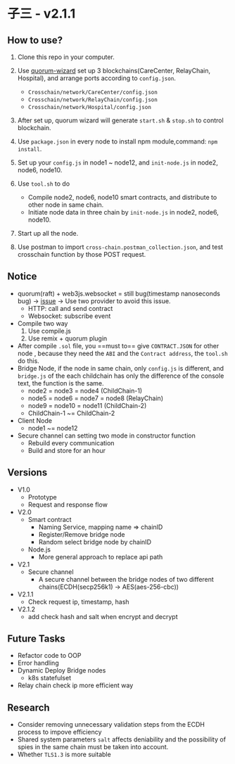# 子三 - v2.1.1

## How to use?

1. Clone this repo in your computer.
2. Use [quorum-wizard](https://github.com/jpmorganchase/quorum-wizard) set up 3 blockchains(CareCenter, RelayChain, Hospital), and arrange ports according to `config.json`.
	- `Crosschain/network/CareCenter/config.json`
	- `Crosschain/network/RelayChain/config.json`
	- `Crosschain/network/Hospital/config.json`
3. After set up, quorum wizard will generate `start.sh` & `stop.sh` to control blockchain.
4. Use `package.json` in every node to install npm module,command: `npm install`.
5. Set up your `config.js` in node1 ~ node12, and `init-node.js` in node2, node6, node10.
6. Use `tool.sh` to do
	- Compile node2, node6, node10 smart contracts, and distribute to other node in same chain.
	- Initiate node data in three chain by `init-node.js` in node2, node6, node10.

7. Start up all the node.
8. Use postman to import `cross-chain.postman_collection.json`, and test crosschain function by those POST request.

## Notice

- quorum(raft) + web3js.websocket = still bug(timestamp nanoseconds bug) -> [issue](https://github.com/ethereum/web3.js/issues/3442) -> Use two provider to avoid this issue.
	- HTTP: call and send contract
	- Websocket: subscribe event
- Compile two way
	1. Use compile.js
	2. Use remix + quorum plugin 
- After compile `.sol` file, you ==must to== give `CONTRACT.JSON` for other node , because they need the `ABI` and the `Contract address`, the `tool.sh` do this.
- Bridge Node, if the node in same chain, only `config.js` is different, and `bridge.js` of the each childchain has only the difference of the console text, the function is the same.
	- node2 = node3 = node4 (ChildChain-1)
	- node5 = node6 = node7 = node8 (RelayChain)
	- node9 = node10 = node11 (ChildChain-2)
	- ChildChain-1 ~= ChildChain-2
- Client Node
   - node1 ~= node12
- Secure channel can setting two mode in constructor function
	- Rebuild every communication
	- Build and store for an hour

## Versions

- V1.0
	- Prototype
	- Request and response flow
- V2.0
	- Smart contract
		- Naming Service, mapping name => chainID
		- Register/Remove bridge node
		- Random select bridge node by chainID
	- Node.js
		- More general approach to replace api path
- V2.1
	- Secure channel
		- A secure channel between the bridge nodes of two different chains(ECDH(secp256k1) -> AES(aes-256-cbc))
- V2.1.1
	- Check request ip, timestamp, hash
- V2.1.2
	- add check hash and salt when encrypt and decrypt
	
	
## Future Tasks

- Refactor code to OOP
- Error handling
- Dynamic Deploy Bridge nodes
	- k8s statefulset
- Relay chain check ip more efficient way

## Research

- Consider removing unnecessary validation steps from the ECDH process to impove efficiency
- Shared system parameters `salt` affects deniability and the possibility of spies in the same chain must be taken into account.
- Whether `TLS1.3` is more suitable
